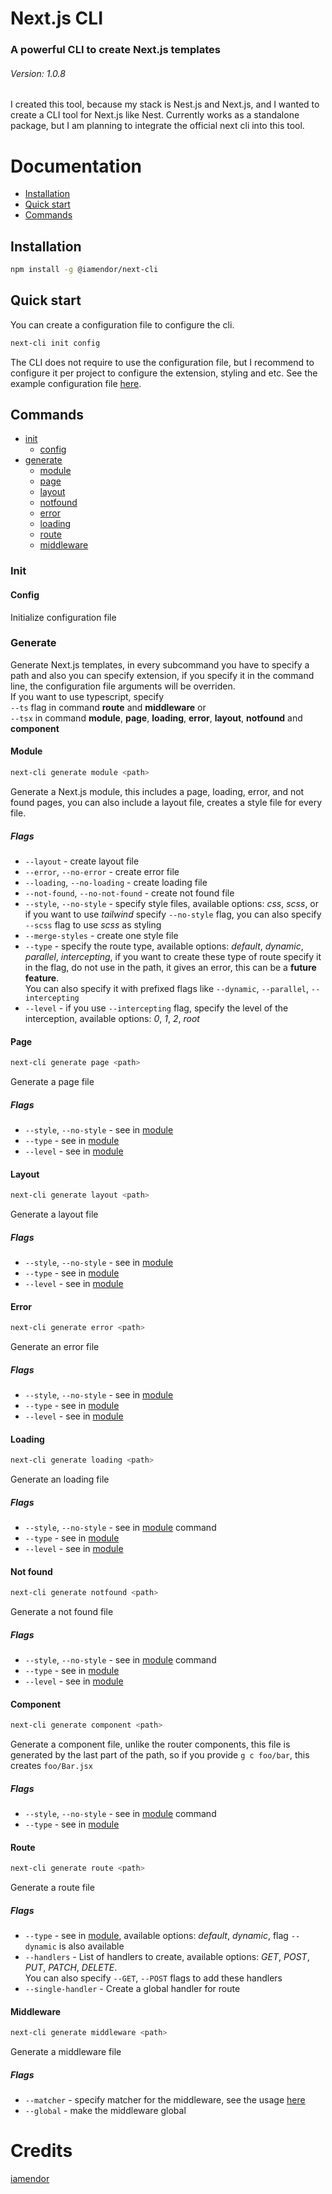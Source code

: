 # Next.js CLI

### A powerful CLI to create Next.js templates

###### Version: 1.0.8

I created this tool, because my stack is Nest.js and Next.js, and I wanted to create a CLI tool for Next.js like Nest. Currently works as a standalone package, but I am planning to integrate the official next cli into this tool.

# Documentation

- [Installation](#installation)
- [Quick start](#quick-start)
- [Commands](#commands)

## Installation

```sh
npm install -g @iamendor/next-cli
```

## Quick start

You can create a configuration file to configure the cli.

```sh
next-cli init config
```

The CLI does not require to use the configuration file, but I recommend to configure it per project to configure the extension, styling and etc. See the example configuration file [here](https://github.com/iamendor/Next-CLI/blob/main/examples/example-config.json).

## Commands

- [init](#init)
  - [config](#config)
- [generate](#generate)
  - [module](#module)
  - [page](#page)
  - [layout](#layout)
  - [notfound](#not-found)
  - [error](#error)
  - [loading](#loading)
  - [route](#route)
  - [middleware](#middleware)

### Init

#### Config

Initialize configuration file

### Generate

Generate Next.js templates, in every subcommand you have to specify a path and also you can specify extension, if you specify it in the command line, the configuration file arguments will be overriden. <br>
If you want to use typescript, specify <br> <code>--ts</code> flag in command **route** and **middleware** or <br> <code>--tsx</code> in command **module**, **page**, **loading**, **error**, **layout**, **notfound** and **component**

#### Module

```sh
next-cli generate module <path>
```

Generate a Next.js module, this includes a page, loading, error, and not found pages, you can also include a layout file, creates a style file for every file.

##### Flags

- `--layout` - create layout file
- `--error`, `--no-error` - create error file
- `--loading`, `--no-loading` - create loading file
- `--not-found`, `--no-not-found` - create not found file
- `--style`, `--no-style` - specify style files, available options: _css_, _scss_, or if you want to use _tailwind_ specify `--no-style` flag, you can also specify `--scss` flag to use _scss_ as styling
- `--merge-styles` - create one style file
- `--type` - specify the route type, available options: _default_, _dynamic_, _parallel_, _intercepting_, if you want to create these type of route specify it in the flag, do not use in the path, it gives an error, this can be a **future feature**. <br> You can also specify it with prefixed flags like `--dynamic`, `--parallel`, `--intercepting`
- `--level` - if you use `--intercepting` flag, specify the level of the interception, available options: _0_, _1_, _2_, _root_

#### Page

```sh
next-cli generate page <path>
```

Generate a page file

##### Flags

- `--style`, `--no-style` - see in [module](#module)
- `--type` - see in [module](#module)
- `--level` - see in [module](#module)

#### Layout

```sh
next-cli generate layout <path>
```

Generate a layout file

##### Flags

- `--style`, `--no-style` - see in [module](#module)
- `--type` - see in [module](#module)
- `--level` - see in [module](#module)

#### Error

```sh
next-cli generate error <path>
```

Generate an error file

##### Flags

- `--style`, `--no-style` - see in [module](#module)
- `--type` - see in [module](#module)
- `--level` - see in [module](#module)

#### Loading

```sh
next-cli generate loading <path>
```

Generate an loading file

##### Flags

- `--style`, `--no-style` - see in [module](#module) command
- `--type` - see in [module](#module)
- `--level` - see in [module](#module)

#### Not found

```sh
next-cli generate notfound <path>
```

Generate a not found file

##### Flags

- `--style`, `--no-style` - see in [module](#module) command
- `--type` - see in [module](#module)
- `--level` - see in [module](#module)

#### Component

```sh
next-cli generate component <path>
```

Generate a component file, unlike the router components, this file is generated by the last part of the path, so if you provide `g c foo/bar`, this creates `foo/Bar.jsx`

##### Flags

- `--style`, `--no-style` - see in [module](#module) command
- `--type` - see in [module](#module)

#### Route

```sh
next-cli generate route <path>
```

Generate a route file

##### Flags

- `--type` - see in [module](#module), available options: _default_, _dynamic_, flag `--dynamic` is also available
- `--handlers` - List of handlers to create, available options: _GET_, _POST_, _PUT_, _PATCH_, _DELETE_. <br> You can also specify `--GET`, `--POST` flags to add these handlers
- `--single-handler` - Create a global handler for route

#### Middleware

```sh
next-cli generate middleware <path>
```

Generate a middleware file

##### Flags

- `--matcher` - specify matcher for the middleware, see the usage [here](https://nextjs.org/docs/app/building-your-application/routing/middleware#matcher)
- `--global` - make the middleware global

# Credits

[iamendor](https://github.com/iamendor/iamendor)
